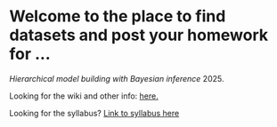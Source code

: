 # Welcome to the place to find datasets and post your homework for ...
*Hierarchical model building with Bayesian inference* 2025.

Looking for the wiki and other info: [here.](https://github.com/temporalecologylab/bayesdatatsetsnmore)

Looking for the syllabus? [Link to syllabus here](https://github.com/temporalecologylab/bayes2025/blob/main/syllabus/syllabus_bayes2025.pdf)